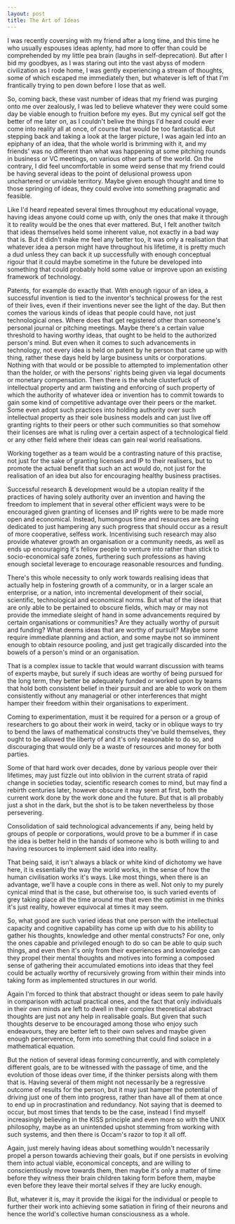 ```yaml
---
layout: post
title: The Art of Ideas
---
```

I was recently coversing with my friend after a long time, and this time he who usually espouses ideas aplenty, had more
to offer than could be comprehended by my little pea brain (laughs in self-deprecation).
But after I bid my goodbyes, as I was staring out into the vast abyss of modern civilization as I rode home, I was gently experiencing 
a stream of thoughts, some of which escaped me immediately then, but whatever is left of that I'm frantically trying to pen down before I lose that as well.

So, coming back, these vast number of ideas that my friend was purging onto me over zealously, I was led to believe whatever they were 
could some day be viable enough to fruition before my eyes. But my cynical self got the better of me later on, as I couldn't belive 
the things I'd heard could ever come into reality all at once, of course that would be too fantastical.
But stepping back and taking a look at the larger picture, I was again led into an epiphany of an idea, that the whole world is brimming with it,
and my friends' was no different than what was happening at some pitching rounds in business or VC meetings, on various other parts of the world. On the contrary, I did feel uncomfortable in some weird sense that my friend could be having several ideas to the point of delusional prowess upon unchartered or unviable territory. Maybe given enough thought and time to those springing of ideas, they could evolve into something pragmatic and feasible.

Like I'd heard repeated several times throughout my educational voyage, having ideas anyone could come up with, only the ones that make it 
through it to reality would be the ones that ever mattered. But, I felt another twitch that ideas themselves held some inherent value, not exactly in a bad way that is. But it didn't make me feel any better too, it was only a realisation that whatever idea a person might have throughout his lifetime, it is pretty much a dud unless they can back it up successfully with enough conceptual rigour that it could maybe sometime in the future be developed into something that could probably hold some value or improve upon an existing framework of technology. 

Patents, for example do exactly that. With enough rigour of an idea, a successful invention is tied to the inventor's technical prowess for the rest of their lives, even if their inventions never see the light of the day.
But then comes the various kinds of ideas that people could have, not just technological ones. 
Where does that get registered other than someone's personal journal or pitching meetings. Maybe there's a certain value threshold to having worthy ideas,
that ought to be held to the authorized person's mind. But even when it comes to such advancements in technology, not every idea is held on patent by he person 
that came up with thing, rather these days held by large business units or corporations. Nothing with that would or be possible to attempted to implementation
other than the holder, or with the persons' rights being given via legal documents or monetary compensation. Then there is the whole clusterfuck of intellectual property and
arm twisting and enforcing of such property of which the authority of whatever idea or invention has to commit towards to gain some kind of competitive advantage
over their peers or the market. Some even adopt such practices into holding authority over such intellectual property as their sole business models and can just live off granting
rights to their peers or other such communities so that somehow their licenses are what is ruling over a certain aspect of a technological field or any other field where their ideas
can gain real world realisations. 

Working together as a team would be a contrasting nature of this practise, not just for the sake of granting licenses and IP to their realisers, but to promote
the actual benefit that such an act would do, not just for the realisation of an idea but also for encouraging healthy business practises.

Successful research & development would be a utopian reality if the practices of having solely authority over an invention and having the freedom to implement that in several other efficient ways were to be encouraged given granting of licenses and IP rights were to be made more open and economical. Instead, humongous time and resources are being dedicated to just hampering any such progress that should occur as a result of more cooperative, selfess work. Incentivising such research may also provide whatever growth an organisation or a community needs, as well as ends up encouraging it's fellow people to venture into rather than stick to socio-economical safe zones, furthering such professions as having enough societal leverage to encourage reasonable resources and funding.

There's this whole necessity to only work towards realising ideas that actually help in fostering growth of a community, or in a larger scale an enterprise, or a nation, into 
incremental development of their social, scientific, technological and economical norms. But what of the ideas that are only able to be pertained to obscure fields, which may or may not provide 
the immediate sleight of hand in some advancements required by certain organisations or communities? Are they actually worthy of pursuit and funding? What deems ideas that are worthy of pursuit? Maybe some require immediate
planning and action, and some maybe not so imminent enough to obtain resource pooling, and just get tragically discarded into the bowels of a person's mind or an organisation. 

That is a complex issue to tackle that would warrant discussion with teams of experts maybe, but surely if such ideas are worthy of being pursued for the long term, they better be adequately funded or worked upon by teams that hold both consistent belief in their pursuit and are able to 
work on them consistently without any managerial or other interferences that might hamper their freedom within their organisations to experiment.

Coming to experimentation, must it be required for a person or a group of researchers to go about their work in weird, tacky or in oblique ways to try to bend the laws of mathematical constructs they've build themselves, they ought to be allowed the liberty of and it's only reasonable to do so, and discouraging that would only be a waste of resources and money for both parties.

Some of that hard work over decades, done by various people over their lifetimes, may just fizzle out into oblivion in the current strata of rapid change in societies today,
scientific research comes to mind, but may find a rebirth centuries later, however obscure it may seem at first, both the current work done by the work done and the future. But that is all probably just
a shot in the dark, but the shot is to be taken nevertheless by those persevering.

Consolidation of said technological advancements if any, being held by groups of people or corporations, would prove to be a bummer if in case the idea is better 
held in the hands of someone who is both willing to and having resources to implement said idea into reality.

That being said, it isn't always a black or white kind of dichotomy we have here, it is essentially the way the world works, in the sense of how the human civilisation 
works it's ways. Like most things, when there is an advantage, we'll have a couple cons in there as well. Not only to my purely cynical mind that is the case, but 
otherwise too, is such varied events of grey taking place all the time around me that even the optimist in me thinks it's just reality, however equivocal at times it may seem.

So, what good are such varied ideas that one person with the intellectual capacity and cognitive capability has come up with due to his ablility to gather his thoughts,
knowledge and other mental constructs? For one, only the ones capable and privileged enough to do so can be able to quip such things, and even then it's only from their 
experiences and knowledge can they propel their mental thoughts and motives into forming a composed sense of gathering their accumulated emotions into ideas that they feel 
could be actually worthy of recursively growing from within their minds into taking form as implemented structures in our world.

Again I'm forced to think that abstract thought or ideas seem to pale havily in comparison with actual practical ones, and the fact that only individuals in their own minds are left to dwell in their complex theoretical abstract thoughts are just not any help in realisable goals. But given that such thoughts deserve to be encouraged among those who enjoy such endeavours, they are better left to their own selves and maybe given enough perserverence, form into something that could find solace in a mathematical equation.

But the notion of several ideas forming concurrently, and with completely different goals, are to be witnessed with the passage of time, and the evolution of those ideas
over time, if the thinker persists along with them that is. Having several of them might not necessarily be a regressive outcome of results for the person,
but it may just hamper the potential of driving just one of them into progress, rather than have all of them at once to end up in procrastination and redundancy.
Not saying that is deemed to occur, but most times that tends to be the case, instead I find myself increasingly believing in the KISS principle and even more so with the UNIX philosophy,
maybe as an unintended upshot stemming from working with such systems, and then there is Occam's razor to top it all off.

Again, just merely having ideas about something wouldn't necessarily propel a person towards achieving their goals, but if one persists in evolving them into
actual viable, economical concepts, and are willing to conscientiously move towards them, then maybe it's only a matter of time before they witness their brain children taking form before them, maybe even before they leave their mortal selves if they are lucky enough.

But, whatever it is, may it provide the ikigai for the individual or people to further their work into achieving some satiation in firing of their neurons and hence the world's collective human consciousness as a whole.
